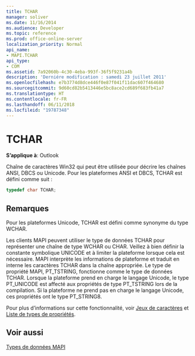 ```yaml
---
title: TCHAR
manager: soliver
ms.date: 11/16/2014
ms.audience: Developer
ms.topic: reference
ms.prod: office-online-server
localization_priority: Normal
api_name:
- MAPI.TCHAR
api_type:
- COM
ms.assetid: 7a92060b-4c30-4eba-993f-36f5f9231a4b
description: 'Derniére modification : samedi 23 juillet 2011'
ms.openlocfilehash: e7b3774d8dce446f0e87f041f11dac607f464680
ms.sourcegitcommit: 9d60cd82b5413446e5bc8ace2cd689f683fb41a7
ms.translationtype: HT
ms.contentlocale: fr-FR
ms.lasthandoff: 06/11/2018
ms.locfileid: "19787348"
---
```

# <a name="tchar"></a>TCHAR

  
  
**S’applique à**: Outlook 
  
Chaîne de caractères Win32 qui peut être utilisée pour décrire les chaînes ANSI, DBCS ou Unicode. Pour les plateformes ANSI et DBCS, TCHAR est défini comme suit :
  
```cpp
typedef char TCHAR;

```

## <a name="remarks"></a>Remarques

Pour les plateformes Unicode, TCHAR est défini comme synonyme du type WCHAR. 
  
Les clients MAPI peuvent utiliser le type de données TCHAR pour représenter une chaîne de type WCHAR ou CHAR. Veillez à bien définir la constante symbolique UNICODE et à limiter la plateforme lorsque cela est nécessaire. MAPI interprète les informations de plateforme et traduit en interne les caractères TCHAR dans la chaîne appropriée. Le type de propriété MAPI, PT_TSTRING, fonctionne comme le type de données TCHAR. Lorsque la plateforme prend en charge le langage Unicode, le type PT_UNICODE est affecté aux propriétés de type PT_TSTRING lors de la compilation. Si la plateforme ne prend pas en charge le langage Unicode, ces propriétés ont le type PT_STRING8.
  
Pour plus d’informations sur cette fonctionnalité, voir [Jeux de caractères](mapi-character-sets.md) et [Liste de types de propriétés](property-types.md). 
  
## <a name="see-also"></a>Voir aussi



[Types de données MAPI](mapi-data-types.md)

